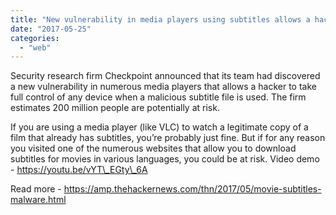 ```yaml
---
title: "New vulnerability in media players using subtitles allows a hacker to take full control of any device"
date: "2017-05-25"
categories: 
  - "web"
---
```


Security research firm Checkpoint announced that its team had discovered a new vulnerability in numerous media players that allows a hacker to take full control of any device when a malicious subtitle file is used. The firm estimates 200 million people are potentially at risk.

If you are using a media player (like VLC) to watch a legitimate copy of a film that already has subtitles, you’re probably just fine. But if for any reason you visited one of the numerous websites that allow you to download subtitles for movies in various languages, you could be at risk. Video demo - https://youtu.be/vYT\_EGty\_6A

Read more - https://amp.thehackernews.com/thn/2017/05/movie-subtitles-malware.html
